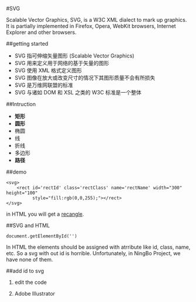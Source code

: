 #SVG

Scalable Vector Graphics, SVG, is a W3C XML dialect to mark up graphics. It is partially implemented in Firefox, Opera, WebKit browsers, Internet Explorer and other browsers.

##getting started

* SVG 指可伸缩矢量图形 (Scalable Vector Graphics)
* SVG 用来定义用于网络的基于矢量的图形
* SVG 使用 XML 格式定义图形
* SVG 图像在放大或改变尺寸的情况下其图形质量不会有所损失
* SVG 是万维网联盟的标准
* SVG 与诸如 DOM 和 XSL 之类的 W3C 标准是一个整体

##Intruction

* **矩形 <rect>**
* **圆形 <circle>**
* 椭圆 <ellipse>
* 线 <line>
* 折线 <polyline>
* 多边形 <polygon>
* **路径 <path>**

##demo

    <svg>
        <rect id='rectId' class='rectClass' name='rectName' width="300" height="100"
              style="fill:rgb(0,0,255);"></rect>
    </svg>

in HTML you will get a [recangle](./svgTutorial.svg).

##SVG and HTML

    document.getElementById('')

In HTML the elements should be assigned with atrribute like id, class, name, etc. So a svg with out id is horrible. Unfortunately, in NingBo Project, we have none of them.

##add id to svg

1. edit the code

2. Adobe Illustrator
